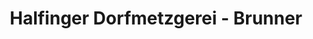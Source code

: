 ---
title: "Halfinger Dorfmetzgerei - Brunner"
url: /halfing/halfinger-dorfmetzgerei-brunner/
shop: Metzgerei
---
